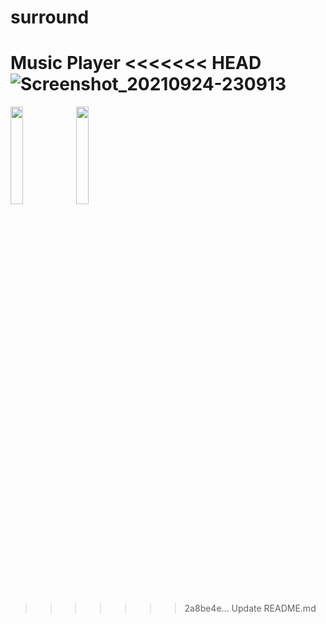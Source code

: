 # surround
Music Player
<<<<<<< HEAD
![Screenshot_20210924-230913](https://user-images.githubusercontent.com/33384499/134762093-d6ad4fd7-3430-4b9c-97e6-f5f13eab281e.png)
=======

<img src="https://user-images.githubusercontent.com/33384499/134762093-d6ad4fd7-3430-4b9c-97e6-f5f13eab281e.png" width="20%" height="20%"/> <img src="https://user-images.githubusercontent.com/33384499/134762411-fbae1263-839b-4ef6-ab46-34fa628edfcd.png" width="20%" height="20%"/>
>>>>>>> 2a8be4e... Update README.md
